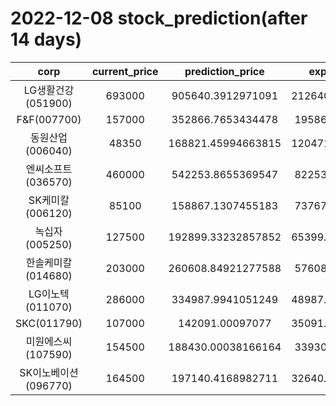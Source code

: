# 2022-12-08 stock_prediction(after 14 days)

|   corp   |   current_price   |   prediction_price   |   expected_profit   |
|:--------:|:-----------------:|:--------------------:|:-------------------:|
|LG생활건강(051900)|693000|905640.3912971091|212640.39129710908|
|F&F(007700)|157000|352866.7653434478|195866.7653434478|
|동원산업(006040)|48350|168821.45994663815|120471.45994663815|
|엔씨소프트(036570)|460000|542253.8655369547|82253.86553695472|
|SK케미칼(006120)|85100|158867.1307455183|73767.13074551831|
|녹십자(005250)|127500|192899.33232857852|65399.332328578515|
|한솔케미칼(014680)|203000|260608.84921277588|57608.84921277588|
|LG이노텍(011070)|286000|334987.9941051249|48987.994105124904|
|SKC(011790)|107000|142091.00097077|35091.000970769994|
|미원에스씨(107590)|154500|188430.00038166164|33930.00038166164|
|SK이노베이션(096770)|164500|197140.4168982711|32640.416898271098|
